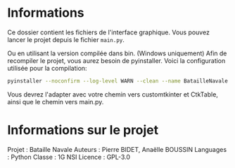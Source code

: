 
# Informations

Ce dossier contient les fichiers de l'interface graphique.
Vous pouvez lancer le projet depuis le fichier `main.py`.

Ou en utilisant la version compilée dans bin. (Windows uniquement)
Afin de recompiler le projet, vous aurez besoin de pyinstaller.
Voici la configuration utilisée pour la compilation:
```bash
pyinstaller --noconfirm --log-level WARN --clean --name BatailleNavale --icon icon.ico --onefile --windowed --add-data "C:\Users\pierr\AppData\Local\Programs\Python\Python311\Lib\site-packages/customtkinter;customtkinter/"  --add-data "C:\Users\pierr\AppData\Local\Programs\Python\Python311\Lib\site-packages/CtkTable;." "../main.py"
```

Vous devrez l'adapter avec votre chemin vers customtkinter et CtkTable, ainsi que le chemin vers main.py.


# Informations sur le projet

Projet : Bataille Navale
Auteurs : Pierre BIDET, Anaëlle BOUSSIN
Languages : Python
Classe : 1G NSI
Licence : GPL-3.0


